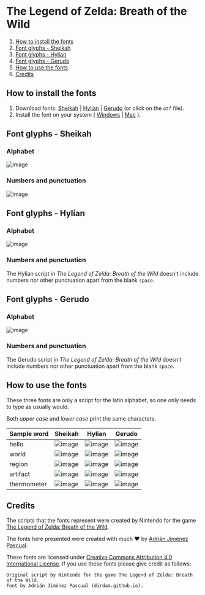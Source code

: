 # The Legend of Zelda: Breath of the Wild

1. [How to install the fonts](#how-to-install-the-fonts)
2. [Font glyphs - Sheikah](#font-glyphs---sheikah)
2. [Font glyphs - Hylian](#font-glyphs---hylian)
2. [Font glyphs - Gerudo](#font-glyphs---gerudo)
3. [How to use the fonts](#how-to-use-the-fonts)
4. [Credits](#credits)

## How to install the fonts

1. Download fonts: [Sheikah](https://github.com/dirdam/fonts/raw/main/zelda/Sheikah.otf) | [Hylian](https://github.com/dirdam/fonts/raw/main/zelda/Hylian.otf) | [Gerudo](https://github.com/dirdam/fonts/raw/main/zelda/Gerudo.otf) (or click on the `otf` file).
2. Install the font on your system ( [Windows](https://support.microsoft.com/en-us/office/add-a-font-b7c5f17c-4426-4b53-967f-455339c564c1) | [Mac](https://support.apple.com/en-us/HT201749) ).

## Font glyphs - Sheikah

### Alphabet

![image](https://user-images.githubusercontent.com/20274494/216272512-c00b1267-bd8d-4a58-a578-f663ac360881.png)

### Numbers and punctuation

![image](https://user-images.githubusercontent.com/20274494/216272888-a1b8c5eb-abcc-4f0c-83f6-5f978ad4cf3f.png)

## Font glyphs - Hylian

### Alphabet

![image](https://user-images.githubusercontent.com/20274494/236424923-8f990800-7e46-4d37-b947-b55d12166a07.png)

### Numbers and punctuation

The Hylian script in _The Legend of Zelda: Breath of the Wild_ doesn't include numbers nor other punctuation apart from the blank `space`.

## Font glyphs - Gerudo

### Alphabet

![image](https://user-images.githubusercontent.com/20274494/235613744-bbf5c428-dc1a-43dd-a79a-4e7d227fc1ee.png)

### Numbers and punctuation

The Gerudo script in _The Legend of Zelda: Breath of the Wild_ doesn't include numbers nor other punctuation apart from the blank `space`.

## How to use the fonts

These three fonts are only a script for the latin alphabet, so one only needs to type as usually would.

Both _upper case_ and _lower case_ print the same characters.

|Sample word|Sheikah|Hylian|Gerudo|
|-|:-:|:-:|:-:|
|hello|![image](https://user-images.githubusercontent.com/20274494/216273990-24806802-e743-455a-9485-b209d7f70ec5.png)|![image](https://user-images.githubusercontent.com/20274494/236425086-a5cfbb71-feaa-4e66-a961-3c5e6c4e3672.png)|![image](https://user-images.githubusercontent.com/20274494/235614781-003329ac-014c-4046-a504-ed330d5d14f5.png)|
|world|![image](https://user-images.githubusercontent.com/20274494/216274277-ffd9ad77-6579-4a18-afb0-692d918e4ef5.png)|![image](https://user-images.githubusercontent.com/20274494/236425133-a738ab8c-2fbb-4bed-ab71-f30c670996db.png)|![image](https://user-images.githubusercontent.com/20274494/235614875-c9bf777f-0885-4c56-a0a6-72209e9a6348.png)|
|region|![image](https://user-images.githubusercontent.com/20274494/216274381-258d72e6-ce3c-4c9b-8c56-4c328a221bac.png)|![image](https://user-images.githubusercontent.com/20274494/236425268-ef1bbb2a-e863-49ec-aa77-5cca0cc78327.png)|![image](https://user-images.githubusercontent.com/20274494/235614938-b88e0175-5029-4ee4-aad5-3774a1149dda.png)|
|artifact|![image](https://user-images.githubusercontent.com/20274494/216274510-8b0b704a-772f-4a83-abed-b69c9b906d69.png)|![image](https://user-images.githubusercontent.com/20274494/236425384-290cc687-9210-4ae9-a04a-1a353a75e8ca.png)|![image](https://user-images.githubusercontent.com/20274494/235615000-5207a3e9-23be-4eca-ba1b-e4cba41ce47b.png)|
|thermometer|![image](https://user-images.githubusercontent.com/20274494/216274622-e35d7751-9ea3-4c1b-ad5c-de74696c8714.png)|![image](https://user-images.githubusercontent.com/20274494/236425455-2742dbbd-48da-4bf7-8c03-1a26bde2a0b3.png)|![image](https://user-images.githubusercontent.com/20274494/235615059-8b16fc8d-a33d-4388-9291-65d9b5085b24.png)|

## Credits

The scripts that the fonts represent were created by Nintendo for the game [The Legend of Zelda: Breath of the Wild](https://www.zelda.com/breath-of-the-wild/).

The fonts here presented were created with much :heart: by [Adrián Jiménez Pascual](https://dirdam.github.io/).

These fonts are licensed under [Creative Commons Attribution 4.0 International License](https://creativecommons.org/licenses/by/4.0/). If you use these fonts please give credit as follows:
```
Original script by Nintendo for the game The Legend of Zelda: Breath of the Wild.
Font by Adrián Jiménez Pascual (dirdam.github.io).
```
